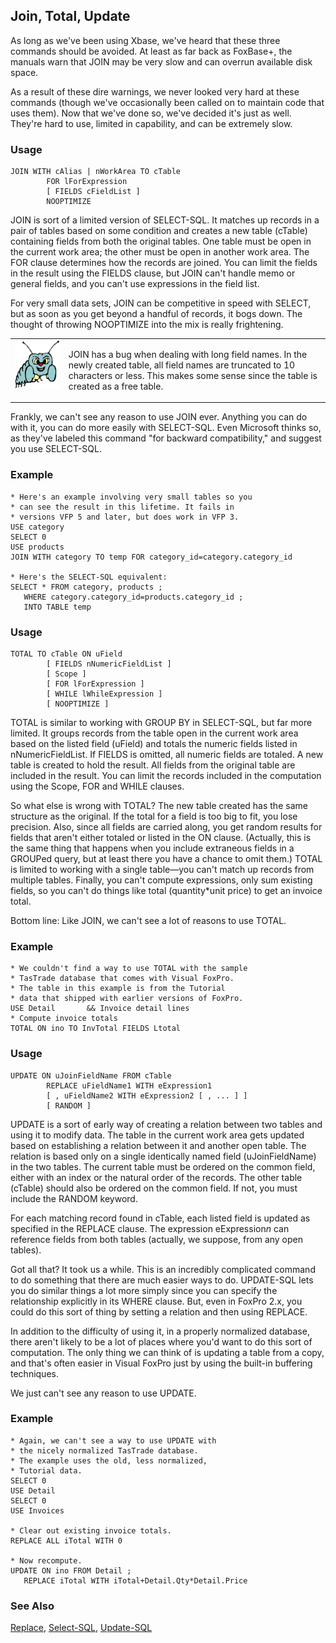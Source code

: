 ## Join, Total, Update

As long as we've been using Xbase, we've heard that these three commands should be avoided. At least as far back as FoxBase+, the manuals warn that JOIN may be very slow and can overrun available disk space.

As a result of these dire warnings, we never looked very hard at these commands (though we've occasionally been called on to maintain code that uses them). Now that we've done so, we've decided it's just as well. They're hard to use, limited in capability, and can be extremely slow.

### Usage

```foxpro
JOIN WITH cAlias | nWorkArea TO cTable
        FOR lForExpression
        [ FIELDS cFieldList ]
        NOOPTIMIZE
```

JOIN is sort of a limited version of SELECT-SQL. It matches up records in a pair of tables based on some condition and creates a new table (cTable) containing fields from both the original tables. One table must be open in the current work area; the other must be open in another work area. The FOR clause determines how the records are joined. You can limit the fields in the result using the FIELDS clause, but JOIN can't handle memo or general fields, and you can't use expressions in the field list.

For very small data sets, JOIN can be competitive in speed with SELECT, but as soon as you get beyond a handful of records, it bogs down. The thought of throwing NOOPTIMIZE into the mix is really frightening.

<table>
<tr>
  <td width="17%" valign="top">
<img width="95" height="78" src="bug.gif">
  </td>
  <td width="83%">
  <p>JOIN has a bug when dealing with long field names. In the newly created table, all field names are truncated to 10 characters or less. This makes some sense since the table is created as a free table. </p>
  </td>
 </tr>
</table>

Frankly, we can't see any reason to use JOIN ever. Anything you can do with it, you can do more easily with SELECT-SQL. Even Microsoft thinks so, as they've labeled this command "for backward compatibility," and suggest you use SELECT-SQL.

### Example

```foxpro
* Here's an example involving very small tables so you
* can see the result in this lifetime. It fails in
* versions VFP 5 and later, but does work in VFP 3.
USE category
SELECT 0
USE products
JOIN WITH category TO temp FOR category_id=category.category_id

* Here's the SELECT-SQL equivalent:
SELECT * FROM category, products ;
   WHERE category.category_id=products.category_id ;
   INTO TABLE temp
```
### Usage

```foxpro
TOTAL TO cTable ON uField
        [ FIELDS nNumericFieldList ]
        [ Scope ]
        [ FOR lForExpression ]
        [ WHILE lWhileExpression ]
        [ NOOPTIMIZE ]
```

TOTAL is similar to working with GROUP BY in SELECT-SQL, but far more limited. It groups records from the table open in the current work area based on the listed field (uField) and totals the numeric fields listed in nNumericFieldList. If FIELDS is omitted, all numeric fields are totaled. A new table is created to hold the result. All fields from the original table are included in the result. You can limit the records included in the computation using the Scope, FOR and WHILE clauses.

So what else is wrong with TOTAL? The new table created has the same structure as the original. If the total for a field is too big to fit, you lose precision. Also, since all fields are carried along, you get random results for fields that aren't either totaled or listed in the ON clause. (Actually, this is the same thing that happens when you include extraneous fields in a GROUPed query, but at least there you have a chance to omit them.) TOTAL is limited to working with a single table&mdash;you can't match up records from multiple tables. Finally, you can't compute expressions, only sum existing fields, so you can't do things like total (quantity*unit price) to get an invoice total.

Bottom line: Like JOIN, we can't see a lot of reasons to use TOTAL.

### Example

```foxpro
* We couldn't find a way to use TOTAL with the sample
* TasTrade database that comes with Visual FoxPro.
* The table in this example is from the Tutorial
* data that shipped with earlier versions of FoxPro.
USE Detail       && Invoice detail lines
* Compute invoice totals
TOTAL ON ino TO InvTotal FIELDS Ltotal
```
### Usage

```foxpro
UPDATE ON uJoinFieldName FROM cTable
        REPLACE uFieldName1 WITH eExpression1
        [ , uFieldName2 WITH eExpression2 [ , ... ] ]
        [ RANDOM ]
```

UPDATE is a sort of early way of creating a relation between two tables and using it to modify data. The table in the current work area gets updated based on establishing a relation between it and another open table. The relation is based only on a single identically named field (uJoinFieldName) in the two tables. The current table must be ordered on the common field, either with an index or the natural order of the records. The other table (cTable) should also be ordered on the common field. If not, you must include the RANDOM keyword.

For each matching record found in cTable, each listed field is updated as specified in the REPLACE clause. The expression eExpression*n* can reference fields from both tables (actually, we suppose, from any open tables). 

Got all that? It took us a while. This is an incredibly complicated command to do something that there are much easier ways to do. UPDATE-SQL lets you do similar things a lot more simply since you can specify the relationship explicitly in its WHERE clause. But, even in FoxPro 2.x, you could do this sort of thing by setting a relation and then using REPLACE.

In addition to the difficulty of using it, in a properly normalized database, there aren't likely to be a lot of places where you'd want to do this sort of computation. The only thing we can think of is updating a table from a copy, and that's often easier in Visual FoxPro just by using the built-in buffering techniques.

We just can't see any reason to use UPDATE. 

### Example

```foxpro
* Again, we can't see a way to use UPDATE with
* the nicely normalized TasTrade database.
* The example uses the old, less normalized,
* Tutorial data.
SELECT 0
USE Detail
SELECT 0
USE Invoices

* Clear out existing invoice totals.
REPLACE ALL iTotal WITH 0

* Now recompute.
UPDATE ON ino FROM Detail ;
   REPLACE iTotal WITH iTotal+Detail.Qty*Detail.Price
```
### See Also

[Replace](s4g086.md), [Select-SQL](s4g088.md), [Update-SQL](s4g412.md)